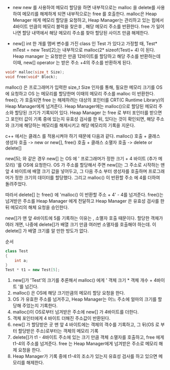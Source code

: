 - new
new 를 사용하여 메모리 할당을 하면 내부적으로는 malloc 을 delete를 사용하여 메모리를 해제하게 되면 내부적으로는 free 를 호출한다.
malloc은 Heap Menager 에게 메모리 할당을 요청하고, Heap Manager는 관리하고 있는 힙에서 4바이트 만큼의 메모리 블럭을 찾은후 , 해당 메모리 주소를 반환한다. free 가 일어나면 할당 내역에서 해당 메모리 주소를 찾아 할당된 사이즈 만큼 해제한다.

- new[]
int 한 개를 맴버 변수를 가진  class 인 Test 가 있다고 가정할 때, Test* mTest = new Test[2];는 내부적으로 malloc(2* sizeof(Test)+ 4) 이 된다. Heap manager 는 요청받은 만큼 12바이트를 할당하고 해당 주소를 반환하는데 이때, new[] operator 는 받은 주소 +4의 주소를 반환하게 된다.


```c
void* malloc(size_t Size);
void free(void* Block);
```
malloc() 은 프로그래머가 입력한 size_t Size 인자를 통해, 필요한 메모리 크기를 OS 에 요청하고 OS 는 메모리를 할당한며 이때의 메모리 주소를 malloc 이 반환한다.
free(); 가 호출되면 free 는 해제하려는 대상의 포인터를 CRT(C Runtime Library)의 Heap Manager에게 넘겨준다. Heap Manager에는 malloc()으로 할당된 메모리 주소와 할당된 크기가 기록되어 있다. Heap Manager 는 free 로 부터 포인터를 받으면 그 포인터 값이 기록 중에 있는지 유효성 검사를 한 뒤, 있다는 것이 확인되면, 해당 주소와 크기에 해당하는 메모리를 해제시키고 해당 메모리의 기록을 지운다.

c++ 에서는 클래스 를 적용시켜야 하기 때문에 다음과 같다.
malloc() 호출 + 클래스 생성자 호출 -> new or new[],
free() 호출 + 클래스 소멸자 호출 -> delete or delete[]

new[5]; 와 같은 경우 new[] 는 OS 에 ' 프로그래머가 정한 크기 + 4 바이트 (추가 메모리) '를 OS에 요청한다. OS 가 주소를 할당해서 주면 new[]는 그 주소로 시작하는 맨 앞 4 바이트에 배열 크기 값을 넣어두고, 그 다음 주소 부터 생성자를 호출하며 프로그래머가 정한 크기의 데이터를 할당했다. 그리고 malloc() 이 반환할 주소 에 4를 더하여 돌려주었다.

따라서 delete[] 는 free() 에 'malloc() 이 반환할 주소 + 4' - 4를 넘겨준다. free()는 넘겨받은 주소를  Heap Manager 에게 전달하고  Heap Manager 은 유효성 검사를 한뒤 메모리의 해체 요청을 승인한다. 

new[]가 맨 앞 4바이트에 5를 기록하는 이유는 , 소멸자 호출 때문이다.
할당한 객체가 여러 개면, 나중에 delete[]가 배열 크기 만큼 여러번 소멸자를 호출해야 하는데. 이 delete[] 가 배열 크기를 알 만한 방도가 없다.

순서

```c++
class Test
{
    int a;
}
Test * t1 = new Test[5];
```
1. new[]가  'Test'의 크기를 추론해서 malloc() 에게 ' 객체 크기 * 객체 개수 + 4바이트 '를 넘긴다.
2. malloc() 은 OS에 해당 크기만큼의 메모리 할당 요청을 한다.
3. OS 가 유효한 주소를 넘겨주고, Heap Manager는 어느 주소에 얼마의 크기를 할당해 주었는지 기록한다.
4. malloc()이 OS로부터 넘겨받은 주소에 new[] 가 4바이트를 더한다.
5. 객체 포인터에게 4 바이트 더해진 주소값이 반환된다.
6. new[] 가 할당받은 곳 맨 앞 4 바이트에는 객체의 객수를 기록하고, 그 뒤(OS 로 부터 할당받은 주소)로부터는 객체의 메모리 기록
7. delete[]가 t1 - 4바이트 주소에 있는 크기 만큼 객체 소멸자를 호출하고, free 에게 t1-4의 주소를 넘겨준다. free 는 Heap Manager에게 넘겨받은 주소로 메모리 해제 요청을 한다.
8. Heap Manager가 기록 중에 t1-4의 조소가 있는지 유효성 검사를 하고 있으면 메모리를 해제한다.
